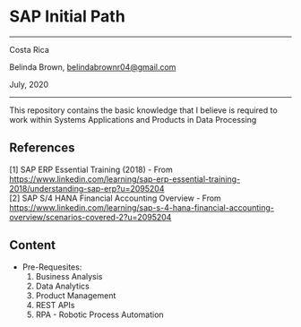 # SAP Initial Path
----------

Costa Rica

Belinda Brown, belindabrownr04@gmail.com

July, 2020

----------

This repository contains the basic knowledge that I believe is required to work within Systems Applications and Products in Data Processing

## References 
[1] SAP ERP Essential Training (2018) - From https://www.linkedin.com/learning/sap-erp-essential-training-2018/understanding-sap-erp?u=2095204 <br/>
[2] SAP S/4 HANA Financial Accounting Overview - From https://www.linkedin.com/learning/sap-s-4-hana-financial-accounting-overview/scenarios-covered-2?u=2095204

## Content 
- Pre-Requesites:
  1. Business Analysis 
  2. Data Analytics 
  3. Product Management 
  4. REST APIs
  5. RPA - Robotic Process Automation


